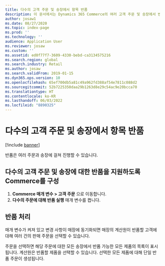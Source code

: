 ```yaml
---
title: 다수의 고객 주문 및 송장에서 항목 반품
description: 이 문서에서는 Dynamics 365 Commerce의 여러 고객 주문 및 송장에서 반품을 실행하는 기능에 대해 설명합니다.
author: josaw1
ms.date: 08/27/2020
ms.topic: index-page
ms.prod: ''
ms.technology: ''
audience: Application User
ms.reviewer: josaw
ms.custom: ''
ms.assetid: ed0f77f7-3609-4330-bebd-ca3134575216
ms.search.region: global
ms.search.industry: Retail
ms.author: josaw
ms.search.validFrom: 2019-01-15
ms.dyn365.ops.version: 10
ms.openlocfilehash: 65ef700db5a81c49a962fd388af54e7811c088d2
ms.sourcegitcommit: 52b7225350daa29b1263d8e29c54ac9e20bcca70
ms.translationtype: HT
ms.contentlocale: ko-KR
ms.lasthandoff: 06/03/2022
ms.locfileid: "8890325"
---
```

# <a name="return-items-across-multiple-customer-orders-and-invoices"></a>다수의 고객 주문 및 송장에서 항목 반품

[!include [banner](includes/banner.md)]


반품은 여러 주문과 송장에 걸쳐 진행할 수 있습니다. 

## <a name="configure-commerce-to-support-returns-across-multiple-customer-order-and-invoices"></a>다수의 고객 주문 및 송장에 대한 반품을 지원하도록 Commerce를 구성

1. **Commerce 매개 변수 \> 고객 주문** 으로 이동합니다.
1. **다수의 주문에 대해 반품 실행** 매개 변수를 켭니다. 

## <a name="process-returns"></a>반품 처리

매개 변수가 켜져 있고 변경 사항이 매장에 동기화되면 매장의 계산원이 반품할 고객에 대해 여러 건의 판매 주문을 선택할 수 있습니다.

주문을 선택하면 해당 주문에 대한 모든 송장에서 반품 가능한 모든 제품의 목록이 표시됩니다. 계산원은 반품할 제품을 선택할 수 있습니다. 선택한 모든 제품에 대해 단일 반품 주문이 생성됩니다.
